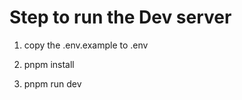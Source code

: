 # Step to run the Dev server

1. copy the .env.example to .env 
                      
2. pnpm install
3. pnpm run dev
